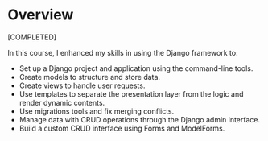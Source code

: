 # Overview 

[COMPLETED]

In this course, I enhanced my skills in using the Django framework to:

- Set up a Django project and application using the command-line tools.
- Create models to structure and store data.
- Create views to handle user requests.
- Use templates to separate the presentation layer from the logic and render dynamic contents.
- Use migrations tools and fix merging conflicts.
- Manage data with CRUD operations through the Django admin interface.
- Build a custom CRUD interface using Forms and ModelForms.
